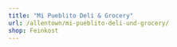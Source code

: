 ```yaml
---
title: "Mi Pueblito Deli & Grocery"
url: /allentown/mi-pueblito-deli-und-grocery/
shop: Feinkost
---
```

